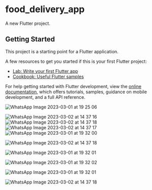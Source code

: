 # food_delivery_app

A new Flutter project.

## Getting Started

This project is a starting point for a Flutter application.

A few resources to get you started if this is your first Flutter project:

- [Lab: Write your first Flutter app](https://docs.flutter.dev/get-started/codelab)
- [Cookbook: Useful Flutter samples](https://docs.flutter.dev/cookbook)

For help getting started with Flutter development, view the
[online documentation](https://docs.flutter.dev/), which offers tutorials,
samples, guidance on mobile development, and a full API reference.


![WhatsApp Image 2023-03-01 at 19 25 06](https://user-images.githubusercontent.com/120441699/222168720-7d753b82-7052-433a-9713-5c8fabbe3ce6.jpg)

![WhatsApp Image 2023-03-02 at 14 37 16](https://user-images.githubusercontent.com/120441699/222390410-3974de7e-4f3d-4c96-a022-e29e156133c7.jpg)
![WhatsApp Image 2023-03-02 at 14 37 18](https://user-images.githubusercontent.com/120441699/222390481-780c46a0-9389-4ff4-b68d-d48229d7fce9.jpg)
![WhatsApp Image 2023-03-02 at 14 37 17](https://user-images.githubusercontent.com/120441699/222390839-e9d3e4cb-08cb-4fc2-b50f-5616f30ee5bb.jpg)
![WhatsApp Image 2023-03-01 at 19 32 00](https://user-images.githubusercontent.com/120441699/222170724-cca3c978-d70b-44fc-8147-b354205d35a1.jpg)

![WhatsApp Image 2023-03-02 at 14 37 18](https://user-images.githubusercontent.com/120441699/222390928-3b18fdec-b430-4df2-bc0a-4a96b2a511c5.jpg)


![WhatsApp Image 2023-03-01 at 19 32 01](https://user-images.githubusercontent.com/120441699/222171843-492e2bba-3ee8-4328-a637-b203dc736f2c.jpg)

![WhatsApp Image 2023-03-01 at 19 32 02](https://user-images.githubusercontent.com/120441699/222172077-3068d7bc-3588-42fb-a37d-2c26f739a209.jpg)

![WhatsApp Image 2023-03-01 at 19 32 01](https://user-images.githubusercontent.com/120441699/222172272-f740ceb9-635b-4cd5-9709-0ae712f02e79.jpg)

![WhatsApp Image 2023-03-02 at 14 37 18](https://user-images.githubusercontent.com/120441699/222391023-7a83bb0b-76f9-421a-ac7e-488807abf6cf.jpg)







